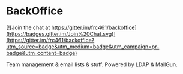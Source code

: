 # BackOffice

[![Join the chat at https://gitter.im/frc461/backoffice](https://badges.gitter.im/Join%20Chat.svg)](https://gitter.im/frc461/backoffice?utm_source=badge&utm_medium=badge&utm_campaign=pr-badge&utm_content=badge)

Team management & email lists & stuff.  Powered by LDAP & MailGun.
